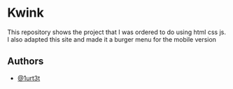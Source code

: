 
# Kwink

This repository shows the project that I was ordered to do using html css js. I also adapted this site and made it a burger menu for the mobile version


## Authors

- [@1urt3t](https://www.github.com/1urt3t)

